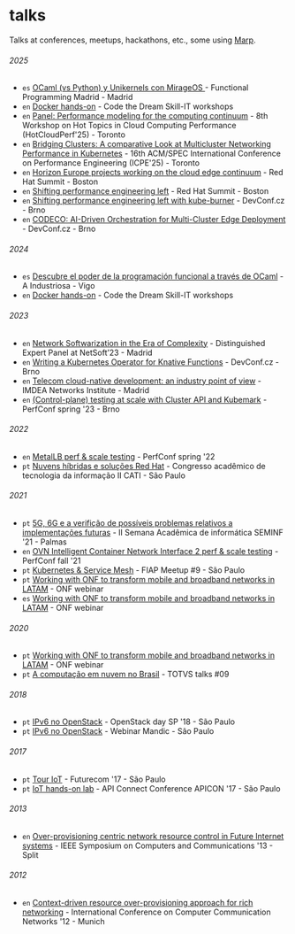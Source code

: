 # talks

Talks at conferences, meetups, hackathons, etc., some using [Marp](https://marp.app/).

###### 2025

- `es` [OCaml (vs Python) y Unikernels con MirageOS ](https://josecastillolema.github.io/fp-madrid-ocaml/) - Functional Programming Madrid - Madrid
- `en` [Docker hands-on](https://josecastillolema.github.io/codethedream25/) - Code the Dream Skill-IT workshops
- `en` [Panel: Performance modeling for the computing continuum](https://josecastillolema.github.io/hotcloudperf25/) - 8th Workshop on Hot Topics in Cloud Computing Performance (HotCloudPerf'25) - Toronto
- `en` [Bridging Clusters: A comparative Look at Multicluster Networking Performance in Kubernetes](https://josecastillolema.github.io/icpe25/) - 16th ACM/SPEC International Conference on Performance Engineering (ICPE'25) - Toronto
- `en` [Horizon Europe projects working on the cloud edge continuum](https://josecastillolema.github.io/rh-summit25/) - Red Hat Summit - Boston
- `en` [Shifting performance engineering left](https://josecastillolema.github.io/rh-summit25/) - Red Hat Summit - Boston
- `en` [Shifting performance engineering left with kube-burner](https://josecastillolema.github.io/devconf25/) - DevConf.cz - Brno
- `en` [CODECO: AI-Driven Orchestration for Multi-Cluster Edge Deployment](https://josecastillolema.github.io/devconf25/) - DevConf.cz - Brno

###### 2024

- `es` [Descubre el poder de la programación funcional a través de OCaml](https://josecastillolema.github.io/industriosa-ocaml/) - A Industriosa - Vigo
- `en` [Docker hands-on](https://josecastillolema.github.io/codethedream/) - Code the Dream Skill-IT workshops

###### 2023

- `en` [Network Softwarization in the Era of Complexity](https://josecastillolema.github.io/netsoft23/) - Distinguished Expert Panel at NetSoft’23 - Madrid
- `en` [Writing a Kubernetes Operator for Knative Functions](https://josecastillolema.github.io/devconf23/) - DevConf.cz - Brno
- `en` [Telecom cloud-native development: an industry point of view](https://josecastillolema.github.io/imdea/) - IMDEA Networks Institute - Madrid
- `en` [(Control-plane) testing at scale with Cluster API and Kubemark](https://josecastillolema.github.io/perfcon23/) - PerfConf spring '23 - Brno

###### 2022

- `en` [MetalLB perf & scale testing](https://josecastillolema.github.io/perfcon22/) - PerfConf spring '22
- `pt` [Nuvens híbridas e soluções Red Hat](https://josecastillolema.github.io/cati22/) - Congresso acadêmico de tecnologia da informação II CATI - São Paulo

###### 2021

- `pt` [5G, 6G e a verifição de possíveis problemas relativos a implementações futuras](https://josecastillolema.github.io/seminf21/) - II Semana Acadêmica de informática SEMINF '21 - Palmas
- `en` [OVN Intelligent Container Network Interface 2 perf & scale testing](https://josecastillolema.github.io/perfcon21/) - PerfConf fall '21
- `pt` [Kubernetes & Service Mesh](https://josecastillolema.github.io/fiap-meetup/) - FIAP Meetup #9 - São Paulo
- `pt` [Working with ONF to transform mobile and broadband networks in LATAM](https://josecastillolema.github.io/onf-webinar-21/) - ONF webinar
- `es` [Working with ONF to transform mobile and broadband networks in LATAM](https://josecastillolema.github.io/onf-webinar-21/) - ONF webinar

###### 2020

- `pt` [Working with ONF to transform mobile and broadband networks in LATAM](https://josecastillolema.github.io/onf-webinar/) - ONF webinar
- `pt` [A computação em nuvem no Brasil](https://josecastillolema.github.io/totvs-talks/) - TOTVS talks #09

###### 2018
- `pt` [IPv6 no OpenStack](https://josecastillolema.github.io/openstackday/) - OpenStack day SP '18 - São Paulo
- `pt` [IPv6 no OpenStack](https://josecastillolema.github.io/mandic-webinar/) - Webinar Mandic - São Paulo

###### 2017
- `pt` [Tour IoT](https://josecastillolema.github.io/futurecom17/) - Futurecom '17 - São Paulo
- `pt` [IoT hands-on lab](https://josecastillolema.github.io/apicon/) - API Connect Conference APICON '17 - São Paulo

###### 2013
- `en` [Over-provisioning centric network resource control in Future Internet systems](https://josecastillolema.github.io/iscc13/) - IEEE Symposium on Computers and Communications '13 - Split

###### 2012
- `en` [Context-driven resource over-provisioning approach for rich networking](https://josecastillolema.github.io/icccn12/) - International Conference on Computer Communication Networks '12 - Munich
